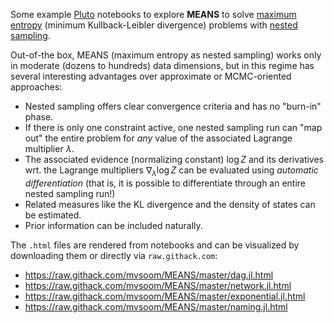 Some example [Pluto](https://github.com/fonsp/Pluto.jl) notebooks to explore
**MEANS** to solve [maximum
entropy](https://en.wikipedia.org/wiki/Principle_of_maximum_entropy) (minimum
Kullback-Leibler divergence) problems with [nested
sampling](https://projecteuclid.org/journals/bayesian-analysis/volume-1/issue-4/Nested-sampling-for-general-Bayesian-computation/10.1214/06-BA127.full).

Out-of-the box, MEANS (maximum entropy as nested sampling) works only in
moderate (dozens to hundreds) data dimensions, but in this regime has several
interesting advantages over approximate or MCMC-oriented approaches:
- Nested sampling offers clear convergence criteria and has no "burn-in" phase.
- If there is only one constraint active, one nested sampling run can "map out"
  the entire problem for *any* value of the associated Lagrange multiplier
  $\lambda$.
- The associated evidence (normalizing constant) $\log Z$ and its derivatives
  wrt. the Lagrange multipliers $\nabla_\lambda \log Z$ can be evaluated using
  *automatic differentiation* (that is, it is possible to differentiate through
  an entire nested sampling run!)
- Related measures like the KL divergence and the density of states can be
  estimated.
- Prior information can be included naturally.

The `.html` files are rendered from notebooks and can be visualized by
downloading them or directly via `raw.githack.com`:
- <https://raw.githack.com/mvsoom/MEANS/master/dag.jl.html>
- <https://raw.githack.com/mvsoom/MEANS/master/network.jl.html>
- <https://raw.githack.com/mvsoom/MEANS/master/exponential.jl.html>
- <https://raw.githack.com/mvsoom/MEANS/master/naming.jl.html>

